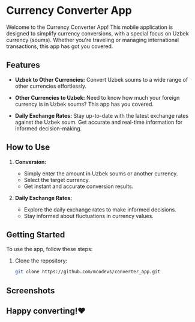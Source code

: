 # Currency Converter App

Welcome to the Currency Converter App! This mobile application is designed to simplify currency conversions, with a special focus on Uzbek currency (soums). Whether you're traveling or managing international transactions, this app has got you covered.

## Features

- **Uzbek to Other Currencies:** Convert Uzbek soums to a wide range of other currencies effortlessly.

- **Other Currencies to Uzbek:** Need to know how much your foreign currency is in Uzbek soums? This app has you covered.

- **Daily Exchange Rates:** Stay up-to-date with the latest exchange rates against the Uzbek soum. Get accurate and real-time information for informed decision-making.

## How to Use

1. **Conversion:**
   - Simply enter the amount in Uzbek soums or another currency.
   - Select the target currency.
   - Get instant and accurate conversion results.

2. **Daily Exchange Rates:**
   - Explore the daily exchange rates to make informed decisions.
   - Stay informed about fluctuations in currency values.

## Getting Started

To use the app, follow these steps:

1. Clone the repository:
   ```bash
   git clone https://github.com/mcodevs/converter_app.git

## Screenshots



## Happy converting!❤️